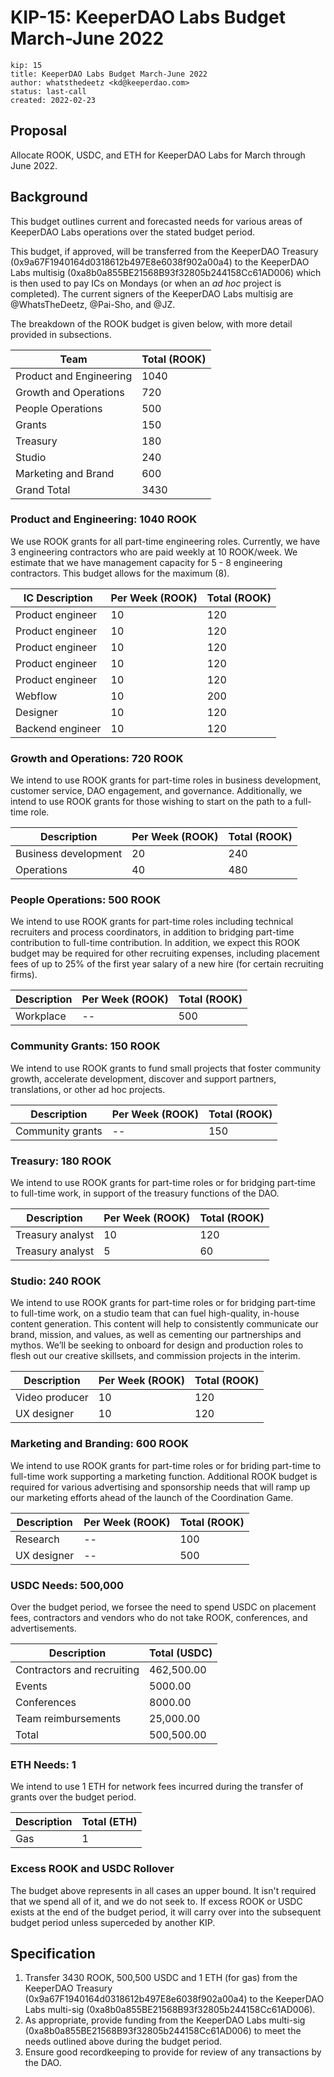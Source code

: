 # KIP-15: KeeperDAO Labs Budget March-June 2022

```
kip: 15
title: KeeperDAO Labs Budget March-June 2022
author: whatsthedeetz <kd@keeperdao.com>
status: last-call
created: 2022-02-23
```

## Proposal

Allocate ROOK, USDC, and ETH for KeeperDAO Labs for March through June 2022.

## Background

This budget outlines current and forecasted needs for various areas of KeeperDAO Labs operations over the stated budget period.

This budget, if approved, will be transferred from the KeeperDAO Treasury (0x9a67F1940164d0318612b497E8e6038f902a00a4) to the KeeperDAO Labs multisig (0xa8b0a855BE21568B93f32805b244158Cc61AD006) which is then used to pay ICs on Mondays (or when an *ad hoc* project is completed). The current signers of the KeeperDAO Labs multisig are @WhatsTheDeetz, @Pai-Sho, and @JZ.

The breakdown of the ROOK budget is given below, with more detail provided in subsections.

| Team | Total (ROOK) |
| ---- | ------------ |
| Product and Engineering | 1040 |
| Growth and Operations | 720 |
| People Operations | 500 |
| Grants | 150 |
| Treasury | 180 |
| Studio | 240 |
| Marketing and Brand | 600 |
| Grand Total | 3430 |


### Product and Engineering: 1040 ROOK

We use ROOK grants for all part-time engineering roles. Currently, we have 3 engineering contractors who are paid weekly at 10 ROOK/week. We estimate that we have management capacity for 5 - 8 engineering contractors. This budget allows for the maximum (8).

| IC Description | Per Week (ROOK) | Total (ROOK) |
| -------------- | -------- | ----- |
| Product engineer | 10 | 120 |
| Product engineer | 10 | 120 |
| Product engineer | 10 | 120 |
| Product engineer | 10 | 120 |
| Product engineer | 10 | 120 |
| Webflow | 10 | 200 |
| Designer | 10 | 120 |
| Backend engineer | 10 | 120 |

### Growth and Operations: 720 ROOK

We intend to use ROOK grants for part-time roles in business development, customer service, DAO engagement, and governance. Additionally, we intend to use ROOK grants for those wishing to start on the path to a full-time role.

| Description | Per Week (ROOK) | Total (ROOK) |
| ----------- | -------- | ----- |
| Business development | 20 | 240 |
| Operations | 40 | 480 |

### People Operations: 500 ROOK

We intend to use ROOK grants for part-time roles including technical recruiters and process coordinators, in addition to bridging part-time contribution to full-time contribution. In addition, we expect this ROOK budget may be required for other recruiting expenses, including placement fees of up to 25% of the first year salary of a new hire (for certain recruiting firms).

| Description | Per Week (ROOK) | Total (ROOK) |
| ----------- | -------- | ----- |
| Workplace |   --    | 500 |


### Community Grants: 150 ROOK

We intend to use ROOK grants to fund small projects that foster community growth, accelerate development, discover and support partners, translations, or other ad hoc projects.

| Description | Per Week (ROOK) | Total (ROOK) |
| ----------- | -------- | ----- |
| Community grants |   --    | 150 |

### Treasury: 180 ROOK

We intend to use ROOK grants for part-time roles or for bridging part-time to full-time work, in support of the treasury functions of the DAO.

| Description | Per Week (ROOK) | Total (ROOK) |
| ----------- | -------- | ----- |
| Treasury analyst |   10    | 120 |
| Treasury analyst |   5    | 60 |


### Studio: 240 ROOK

We intend to use ROOK grants for part-time roles or for bridging part-time to full-time work, on a studio team that can fuel high-quality, in-house content generation. This content will help to consistently communicate our brand, mission, and values, as well as cementing our partnerships and mythos. We’ll be seeking to onboard for design and production roles to flesh out our creative skillsets, and commission projects in the interim.

| Description | Per Week (ROOK) | Total (ROOK) |
| ----------- | -------- | ----- |
| Video producer |   10    | 120 |
| UX designer |   10    | 120 |


### Marketing and Branding: 600 ROOK

We intend to use ROOK grants for part-time roles or for briding part-time to full-time work supporting a marketing function. Additional ROOK budget is required for various advertising and sponsorship needs that will ramp up our marketing efforts ahead of the launch of the Coordination Game.

| Description | Per Week (ROOK) | Total (ROOK) |
| ----------- | -------- | ----- |
| Research |   --    | 100 |
| UX designer |   --    | 500 |


### USDC Needs: 500,000

Over the budget period, we forsee the need to spend USDC on placement fees, contractors and vendors who do not take ROOK, conferences, and advertisements.

| Description  | Total (USDC) |
| ----------- | ----- |
| Contractors and recruiting | 462,500.00 |
| Events |  5000.00 |
| Conferences | 8000.00 |
| Team reimbursements | 25,000.00 |
| Total | 500,500.00 |

### ETH Needs: 1

We intend to use 1 ETH for network fees incurred during the transfer of grants over the budget period.

| Description  | Total (ETH) |
| ----------- | ----- |
| Gas | 1 |

### Excess ROOK and USDC Rollover

The budget above represents in all cases an upper bound. It isn't required that we spend all of it, and we do not seek to. If excess ROOK or USDC exists at the end of the budget period, it will carry over into the subsequent budget period unless superceded by another KIP.


## Specification

1. Transfer 3430 ROOK, 500,500 USDC and 1 ETH (for gas) from the KeeperDAO Treasury (0x9a67F1940164d0318612b497E8e6038f902a00a4) to the KeeperDAO Labs multi-sig (0xa8b0a855BE21568B93f32805b244158Cc61AD006).
2. As appropriate, provide funding from the KeeperDAO Labs multi-sig (0xa8b0a855BE21568B93f32805b244158Cc61AD006) to meet the needs outlined above during the budget period.
3. Ensure good recordkeeping to provide for review of any transactions by the DAO.
